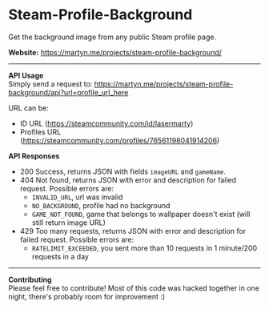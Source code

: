 # Steam-Profile-Background
Get the background image from any public Steam profile page.

**Website:** https://martyn.me/projects/steam-profile-background/  

----
**API Usage**  
Simply send a request to: https://martyn.me/projects/steam-profile-background/api?url=profile_url_here

URL can be:
- ID URL (https://steamcommunity.com/id/lasermarty)
- Profiles URL (https://steamcommunity.com/profiles/76561198041914206)

**API Responses**  
- 200 Success, returns JSON with fields `imageURL` and `gameName`.
- 404 Not found, returns JSON with error and description for failed request. Possible errors are:
   - `INVALID_URL`, url was invalid
   - `NO_BACKGROUND`, profile had no background
   - `GAME_NOT_FOUND`, game that belongs to wallpaper doesn't exist (will still return image URL)
- 429 Too many requests, returns JSON with error and description for failed request. Possible errors are:
   - `RATELIMIT_EXCEEDED`, you sent more than 10 requests in 1 minute/200 requests in a day

----

**Contributing**  
Please feel free to contribute! Most of this code was hacked together in one night, there's probably room for improvement :)
